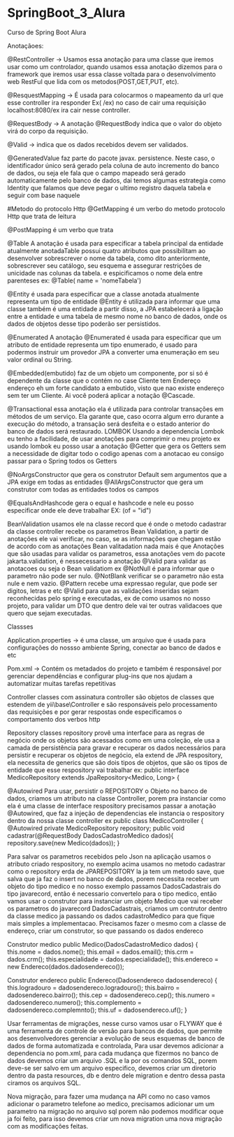 # SpringBoot_3_Alura
Curso de Spring Boot Alura

Anotaçãoes:

@RestController -> Usamos essa anotação para uma classe que iremos usar como um controlador, quando usamos essa anotação dizemos para o
framework que iremos usar essa classe voltada para o desenvolvimento web RestFul que lida com os metodos(POST,GET,PUT, etc).

@ResquestMapping -> É usada para colocarmos o mapeamento da url que esse controller ira responder Ex( /ex) no caso de cair uma
requisição localhost:8080/ex ira cair nesse controller.

@RequestBody -> A anotação @RequestBody indica que o valor do objeto virá do corpo da requisição.

@Valid -> indica que os dados recebidos devem ser validados.

@GeneratedValue faz parte do pacote javax. persistence. Neste caso, o identificador único será gerado pela coluna de auto incremento
do banco de dados, ou seja ele fala que o campo mapeado será gerado automaticamente pelo banco de dados, dai temos algumas estrategia como
Identity que falamos que deve pegar o ultimo registro daquela tabela e seguir com base naquele

#Metodo do protocolo Http
@GetMapping é um verbo do metodo protocolo Http que trata de leitura

@PostMapping é um verbo que trata

@Table A anotação é usada para especificar a tabela principal da entidade atualmente anotadaTable possui quatro atributos que possibilitam
ao desenvolver sobrescrever o nome da tabela, como dito anteriormente, sobrescrever seu catálogo, seu esquema e assegurar restrições de unicidade
nas colunas da tabela. e espicificamos o nome dela entre 
parenteses ex: @Table( name = 'nomeTabela')

@Entity é usada para especificar que a classe anotada atualmente representa um tipo de entidade @Entity é utilizada para informar 
que uma classe também é uma entidade a partir disso, a JPA estabelecerá a ligação entre a entidade e uma tabela de mesmo nome no
banco de dados, onde os dados de objetos desse tipo poderão ser persistidos.

@Enumerated A anotação @Enumerated é usada para especificar que um atributo de entidade representa um tipo enumerado,  é usado
para podermos instruir um provedor JPA a converter uma enumeração em seu valor ordinal ou String.

@Embedded(embutido) faz de um objeto um componente, por si só é dependente da classe que o contém no case Cliente
tem Endereço endereço eh um forte candidato a embutido, visto que nao existe endereço sem ter um Cliente. Ai você poderá aplicar a notação @Cascade.

@Transactional essa anotação ela é utilizada para controlar transações em métodos de um serviço. Ela garante que, caso ocorra algum erro durante
a execução do método, a transação será desfeita e o estado anterior do banco de dados será restaurado.
LOMBOK
Usando a dependencia Lombok eu tenho a facilidade, de usar anotações para comprimir o meu projeto ex
usando lombok eu posso usar a anotação
@Getter que gera os Getters sem a necessidade de digitar todo o codigo apenas com a anotacao eu consigo passar para o Spring todos os Getters

@NoArgsConstructor que gera os construtor Default sem argumentos que a JPA exige em todas as entidades
@AllArgsConstructor que gera um construtor com todas as entidades todos os campos

@EqualsAndHashcode gera o equal e hashcode e nele eu posso especificar onde ele deve trabalhar EX: (of = "id")

BeanValidation usamos ele na classe record que é onde o metodo cadastrar da classe controller recebe os parametros
Bean Validation, a partir de anotações ele vai verificar, no caso, se as informações que chegam estão de acordo com as 
anotações Bean valitadation nada mais é que Anotações que são usadas para validar os parametros, essa anotações vem do pacote 
jakarta.validation, é nessecessario a anotação @Valid para validar as anotacoes ou seja o Bean validatiom
ex
@NotNull é para informar que o parametro não pode ser nulo.
@NotBlank verificar se o parametro não esta nule e nem vazio.
@Pattern recebe uma expressao regular, que pode ser digitos, letras e etc
@Valid para que as validações inseridas sejam reconhecidas pelo spring e executadas, ex de como usamos no nosso projeto, para validar 
um DTO que dentro dele vai ter outras validacoes que quero que sejam executadas. 

Classses

Application.properties -> é uma classe, um arquivo que é usada para configurações do nossso ambiente Spring, conectar ao banco de dados e etc

Pom.xml -> Contém os metadados do projeto e também é responsável por gerenciar dependências e configurar plug-ins que nos ajudam a automatizar muitas tarefas repetitivas

Controller classes com assinatura controller são objetos de classes que estendem de yii\base\Controller e são responsáveis pelo processamento das requisições e por 
gerar respostas onde especificamos o comportamento dos verbos http

Repository classes repository provê uma interface para as regras de negócio onde os objetos são acessados como em uma coleção,
ele usa a camada de persistência para gravar e recuperar os dados necessários para persistir e recuperar os objetos de negócio,
ela extend de JPA respository, ela necessita de generics que são dois tipos de objetos, que são os tipos de entidade que esse respository vai trabalhar
ex: public interface MedicoRepository extends JpaRepository<Medico, Long> {

@Autowired
Para usar, persistir o REPOSITORY o Objeto no banco de dados, criamos um atributo na classe Controller, porem pra instanciar
como ela é uma classe de interface respository precisamos passar a anotação @Autowired, que faz a injeção de dependencias ele instancia o respository
dentro da nossa classe controller
ex
public class MedicoController {
@Autowired
private MedicoRepository repository;
public void cadastrar(@RequestBody DadosCadastroMedico dados){
repository.save(new Medico(dados));
}

Para salvar os parametros recebidos pelo Json na aplicação usamos o atributo criado respository, no exemplo acima usamos no metodo cadastrar
como o repository erda de JPAREPOSITORY la ja tem um metodo save, que salva que ja faz o insert no banco de dados, porem necessita receber um objeto do tipo medico
e no nosso exemplo passamos DadosCadastrais do tipo javarecord, então é necessario convertelo para o tipo medico, então vamos usar o construtor para
instanciar um objeto Medico que vai receber os parametros do javarecord DadosCadastrais, criamos um contrutor dentro da classe medico 
ja passando os dados cadastroMedico para que fique mais simples a implementacao.
Precisamos fazer o mesmo com a classe de endereço, criar um construtor, so que passando os dados endereco

Construtor medico
public Medico(DadosCadastroMedico dados) {
this.nome = dados.nome();
this.email = dados.email();
this.crm = dados.crm();
this.especialidade = dados.especialidade();
this.endereco = new Endereco(dados.dadosendereco());

Construtor endereco
public Endereco(Dadosendereco dadosendereco) {
this.logradouro = dadosendereco.logradouro();
this.bairro = dadosendereco.bairro();
this.cep = dadosendereco.cep();
this.numero = dadosendereco.numero();
this.complemento = dadosendereco.complemnto();
this.uf = dadosendereco.uf();
}


Usar ferramentas de migrações, nesse curso vamos usar o FLYWAY que  é uma ferramenta de controle de versão para bancos 
de dados, que permite aos desenvolvedores gerenciar a evolução de seus esquemas de banco de dados de forma automatizada
e controlada, Para usar devemos adicionar a dependencia no pom.xml,  para cada mudança que fizermos no banco de dados devemos 
criar um arquivo .SQL e la por os comandos SQL, porem deve-se ser salvo em um arquivo especifico, devemos criar um diretorio 
dentro da pasta resources, db e dentro dele migration e dentro dessa pasta ciramos os arquivos SQL.

Nova migração, para fazer uma mudança na API como no caso vamos adicionar o parametro telefone ao medico, precisamos adicionar
um um parametro na migração no arquivo sql porem não podemos modificar oque ja foi feito, para isso devemos criar um nova migration
uma nova migração com as modificações feitas.